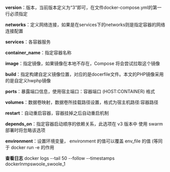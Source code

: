 **version**：版本，当前版本定义为“3”即可，在文件docker-compose.yml的第一行必须指定

**networks**：定义网络连接，如果是在services下的networks则是指定容器的网络连接配置

**services**：各容器服务

**container_name**：指定容器名称

**image**：指定镜像，如果镜像在本地不存在，Compose 将会尝试拉取这个镜像

**build**：指定构建自定义镜像位置，对应的是docerfile文件。本文的PHP镜像采用的是自定义hwphp镜像

**ports**：暴露端口信息，使用宿主端口：容器端口 (HOST:CONTAINER) 格式

**volumes**：数据卷映射，数据卷所挂载路径设置，格式为宿主机路径:容器路径

**restart**：自动重启容器，容器挂掉之后自动重启机制

**depends_on**：指定容器启动顺序的依赖关系，此选项在 v3 版本中 使用 swarm 部署时将忽略该选项

**environment**：设置环境变量， environment 的值可以覆盖 env_file 的值 (等同于 docker run -e 的作用


**查看日志**
 docker logs --tail 50 --follow --timestamps dockerlnmpswoole_swoole_1